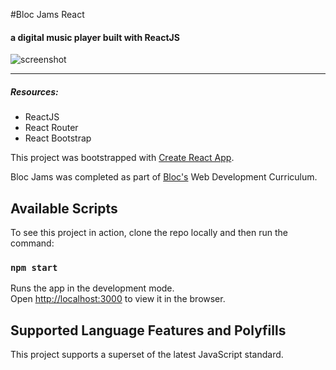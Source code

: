 #Bloc Jams React
#### a digital music player built with ReactJS
 ![screenshot](https://github.com/norsween/bloc-jams-react/public/assets/images/bloc_jams_react.gif)
 ***
##### Resources:
* ReactJS
* React Router
* React Bootstrap

 This project was bootstrapped with [Create React App](https://github.com/facebookincubator/create-react-app).

 Bloc Jams was completed as part of [Bloc's](https://www.bloc.io/) Web Development Curriculum.

## Available Scripts

To see this project in action, clone the repo locally and then run the command:

### `npm start`

Runs the app in the development mode.<br>
Open [http://localhost:3000](http://localhost:3000) to view it in the browser.

## Supported Language Features and Polyfills

This project supports a superset of the latest JavaScript standard.

